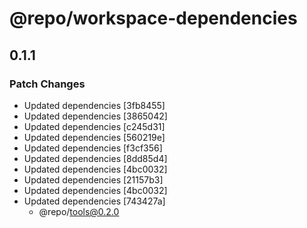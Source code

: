 # @repo/workspace-dependencies

## 0.1.1

### Patch Changes

- Updated dependencies [3fb8455]
- Updated dependencies [3865042]
- Updated dependencies [c245d31]
- Updated dependencies [560219e]
- Updated dependencies [f3cf356]
- Updated dependencies [8dd85d4]
- Updated dependencies [4bc0032]
- Updated dependencies [21157b3]
- Updated dependencies [4bc0032]
- Updated dependencies [743427a]
  - @repo/tools@0.2.0
